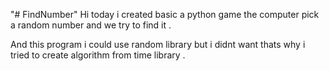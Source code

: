 "# FindNumber" 
Hi today i created basic a python game 
the computer pick a random number and we try to find it . 

And this program i could use random library but i didnt want thats why i tried to create algorithm from time library .
